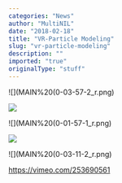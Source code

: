 ```yaml
---
categories: "News"
author: "MultiNIL"
date: "2018-02-18"
title: "VR-Particle Modeling"
slug: "vr-particle-modeling"
description: ""
imported: "true"
originalType: "stuff"
---
```



![](MAIN%20(0-03-57-2_r.png) 

![](QAEL0458.JPG) 

![](MAIN%20(0-01-57-1_r.png) 

![](IMG_2871.JPG) 

![](MAIN%20(0-03-11-2_r.png) 



<https://vimeo.com/253690561>